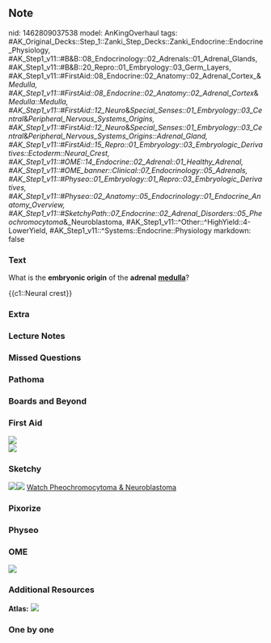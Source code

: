 ## Note
nid: 1462809037538
model: AnKingOverhaul
tags: #AK_Original_Decks::Step_1::Zanki_Step_Decks::Zanki_Endocrine::Endocrine_Physiology, #AK_Step1_v11::#B&B::08_Endocrinology::02_Adrenals::01_Adrenal_Glands, #AK_Step1_v11::#B&B::20_Repro::01_Embryology::03_Germ_Layers, #AK_Step1_v11::#FirstAid::08_Endocrine::02_Anatomy::02_Adrenal_Cortex_&_Medulla, #AK_Step1_v11::#FirstAid::08_Endocrine::02_Anatomy::02_Adrenal_Cortex_&_Medulla::Medulla, #AK_Step1_v11::#FirstAid::12_Neuro_&_Special_Senses::01_Embryology::03_Central_&_Peripheral_Nervous_Systems_Origins, #AK_Step1_v11::#FirstAid::12_Neuro_&_Special_Senses::01_Embryology::03_Central_&_Peripheral_Nervous_Systems_Origins::Adrenal_Gland, #AK_Step1_v11::#FirstAid::15_Repro::01_Embryology::03_Embryologic_Derivatives::Ectoderm::Neural_Crest, #AK_Step1_v11::#OME::14_Endocrine::02_Adrenal::01_Healthy_Adrenal, #AK_Step1_v11::#OME_banner::Clinical::07_Endocrinology::05_Adrenals, #AK_Step1_v11::#Physeo::01_Embryology::01_Repro::03_Embryologic_Derivatives, #AK_Step1_v11::#Physeo::02_Anatomy::05_Endocrinology::01_Endocrine_Anatomy_Overview, #AK_Step1_v11::#SketchyPath::07_Endocrine::02_Adrenal_Disorders::05_Pheochromocytoma_&_Neuroblastoma, #AK_Step1_v11::^Other::^HighYield::4-LowerYield, #AK_Step1_v11::^Systems::Endocrine::Physiology
markdown: false

### Text
What is the <b>embryonic origin</b> of the <b>adrenal</b> <u style=
"font-weight: bold;">medulla</u>?
<div>
  {{c1::Neural crest}}
</div>

### Extra


### Lecture Notes


### Missed Questions


### Pathoma


### Boards and Beyond


### First Aid
<img src="paste-300d1b1913239d398ea115a0fc21331526d68118.jpg">
<div><img src="tmp6C4GVG.png"></div>

### Sketchy
<img src=
"adrenal%20medulla%20-%20neural%20crest_1566160514431.jpg"><img src="zOverall-57dc9cbc1382efad7a0616b903960df7a1106d0d_1566160514431.jpg">
<a href=
"https://dashboard.sketchy.com/study/medical/courses/medical-pathophysiology/units/medical-pathophysiology-endocrine/videos/medical-pathophysiology-endocrine-adrenal-disorders-pheochromocytoma-and-neuroblastoma?utm_source=anki&utm_medium=partnership&utm_campaign=february_update&utm_content=medical">
Watch Pheochromocytoma & Neuroblastoma</a>

### Pixorize


### Physeo


### OME
<div class="ome-widget">
  <a href=
  "https://onlinemeded.org/spa/endocrinology/adrenals/acquire?ref=anki">
  <img src="_OME_AnkiFlashcards_Lesson_1.png"></a>
</div>

### Additional Resources
<b>Atlas:</b> <img src="tmpMzaGH7.png">

### One by one

